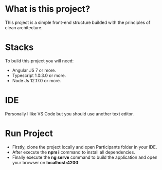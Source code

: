# What is this project?
This project is a simple front-end structure builded with the principles of clean architecture.

# Stacks
To build this project you will need:
  * Angular JS 7 or more.
  * Typescript 1.0.3.0 or more.
  * Node Js 12.17.0 or more.

# IDE
Personally I like VS Code but you should use another text editor.

# Run Project
   * Firstly, clone the project locally and open Participants folder in your IDE.
   * After execute the **npm i** command to install all dependencies.
   * Finally execute the **ng serve** command to build the application and open your browser on **localhost:4200**


